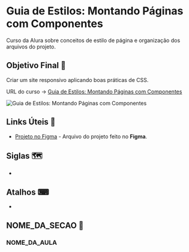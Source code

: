 # Guia de Estilos: Montando Páginas com Componentes

Curso da Alura sobre conceitos de estilo de página e organização dos arquivos do projeto.

## Objetivo Final &#x1F3AF;

Criar um site responsivo aplicando boas práticas de CSS.

URL do curso -> [Guia de Estilos: Montando Páginas com Componentes](https://cursos.alura.com.br/course/guia-estilos-paginas-componentes)

![Guia de Estilos: Montando Páginas com Componentes](https://www.alura.com.br/assets/api/share/curso-guia-estilos-paginas-componentes.png)

## Links Úteis &#x1F517;
* [Projeto no Figma](https://caelum-online-public.s3.amazonaws.com/1808-guia-de-estilos/01/Aula1-Styleguides.fig) - Arquivo do projeto feito no **Figma**.

## Siglas &#x1F5FA;
*

## Atalhos &#x2328;
*

## NOME_DA_SECAO &#x1F516;

### NOME_DA_AULA
